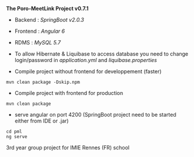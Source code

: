 **The Poro-MeetLink Project v0.7.1**

- Backend : *SpringBoot v2.0.3*

- Frontend : *Angular 6*

- RDMS : *MySQL 5.7*

- To allow Hibernate & Liquibase to access database you need to change login/password in *application.yml* and *liquibase.properties*

- Compile project without frontend for developpement (faster)

```
mvn clean package -Dskip.npm
```

- Compile project with frontend for production

```
mvn clean package
```

- serve angular on port 4200 (SpringBoot project need to be started either from IDE or .jar)

```
cd pml
ng serve
```

3rd year group project for IMIE Rennes (FR) school
